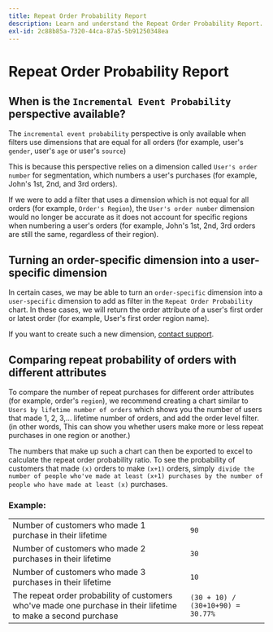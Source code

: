 ```yaml
---
title: Repeat Order Probability Report
description: Learn and understand the Repeat Order Probability Report.
exl-id: 2c88b85a-7320-44ca-87a5-5b91250348ea
---
```

# Repeat Order Probability Report

## When is the `Incremental Event Probability` perspective available?

The `incremental event probability` perspective is only available when filters use dimensions that are equal for all orders (for example, user's `gender`, user's `age` or user's `source`)

This is because this perspective relies on a dimension called `User's order number` for segmentation, which numbers a user's purchases (for example, John's 1st, 2nd, and 3rd orders).

If we were to add a filter that uses a dimension which is not equal for all orders (for example, `Order's Region`), the `User's order number` dimension would no longer be accurate as it does not account for specific regions when numbering a user's orders (for example, John's 1st, 2nd, 3rd orders are still the same, regardless of their region).

## Turning an order-specific dimension into a user-specific dimension

In certain cases, we may be able to turn an `order-specific` dimension into a `user-specific` dimension to add as filter in the `Repeat Order Probability` chart. In these cases, we will return the order attribute of a user's first order or latest order (for example, User's first order region name).

If you want to create such a new dimension, [contact support](https://experienceleague.adobe.com/docs/commerce-knowledge-base/kb/troubleshooting/miscellaneous/mbi-service-policies.html?lang=en).

## Comparing repeat probability of orders with different attributes

To compare the number of repeat purchases for different order attributes (for example, order's `region`), we recommend creating a chart similar to `Users by lifetime number of orders` which shows you the number of users that made 1, 2, 3,... lifetime number of orders, and add the order level filter. (in other words, This can show you whether users make more or less repeat purchases in one region or another.)

The numbers that make up such a chart can then be exported to excel to calculate the repeat order probability ratio. To see the probability of customers that made `(x)` orders to make `(x+1)` orders, simply` divide the number of people who've made at least (x+1) purchases by the number of people who have made at least (x)` purchases.

### Example:

| | |
|---|---|
|Number of customers who made 1 purchase in their lifetime|`90`|
|Number of customers who made 2 purchases in their lifetime|`30`|
|Number of customers who made 3 purchases in their lifetime|`10`|
|The repeat order probability of customers who've made one purchase in their lifetime to make a second purchase|`(30 + 10) / (30+10+90) = 30.77%`|
